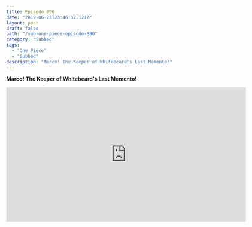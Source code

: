 ```yaml
---
title: Episode 890
date: "2019-06-23T23:46:37.121Z"
layout: post
draft: false
path: "/sub-one-piece-episode-890"
category: "Subbed"
tags:
  - "One Piece"
  - "Subbed"
description: "Marco! The Keeper of Whitebeard's Last Memento!"
---
```

**Marco! The Keeper of Whitebeard's Last Memento!**

<iframe width="640" height="360" src="https://www.rapidvideo.com/e/G4AWJR22TP" frameborder="0" marginwidth=0 marginheight=0 scrolling=no allowfullscreen></iframe>